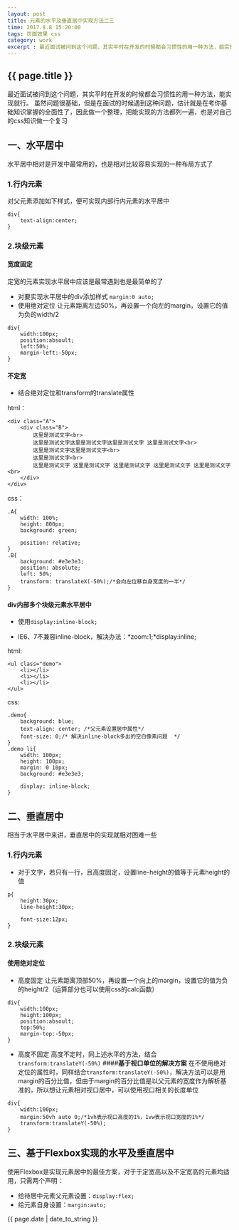 ```yaml
---
layout: post
title: 元素的水平及垂直居中实现方法二三
time: 2017.8.8 15:20:00
tags: 页面效果 css
category: work
excerpt : 最近面试被问到这个问题，其实平时在开发的时候都会习惯性的用一种方法，能实现就行。虽然问题很基础，但是在面试的时候遇到这种问题，估计就是在考你基础知识掌握的全面性了，因此做一个整理，把能实现的方法都列一遍，也是对自己的css知识做一个复习
---
```


<h2>{{ page.title }}</h2>

最近面试被问到这个问题，其实平时在开发的时候都会习惯性的用一种方法，能实现就行。
虽然问题很基础，但是在面试的时候遇到这种问题，估计就是在考你基础知识掌握的全面性了，因此做一个整理，把能实现的方法都列一遍，也是对自己的css知识做一个复习
## 一、水平居中
水平居中相对是开发中最常用的，也是相对比较容易实现的一种布局方式了
### 1.行内元素
对父元素添加如下样式，便可实现内部行内元素的水平居中
```
div{
    text-align:center;
}
```
### 2.块级元素
#### **宽度固定**
 定宽的元素实现水平居中应该是最常遇到也是最简单的了
 
 + 对要实现水平居中的div添加样式 `margin:0 auto;`
 + 使用绝对定位
让元素距离左边50%，再设置一个向左的margin，设置它的值为负的width/2
```
div{
	width:100px;
	position:absoult;
	left:50%;
	margin-left:-50px;
}
```

#### **不定宽**
 + 结合绝对定位和transform的translate属性

html：
```
<div class="A">
	<div class="B">
		这里是测试文字<br>
		这里是测试文字这里是测试文字这里是测试文字 这里是测试文字<br>
		这里是测试文字这里是测试文字<br>
		这里是测试文字<br>
		这里是测试文字 这里是测试文字 这里是测试文字 这里是测试文字 这里是测试文字<br>
	</div>
</div>
```
css：
```
.A{
	width: 100%;
	height: 800px;
	background: green;

	position: relative;
}
.B{
	background: #e3e3e3;
	position: absolute;
	left: 50%;
	transform: translateX(-50%);/*会向左位移自身宽度的一半*/
}
```
#### **div内部多个块级元素水平居中**
 + 使用`display:inline-block;`
* IE6、7不兼容inline-block，解决办法：*zoom:1;*display:inline;

html:
```
<ul class="demo">
	<li></li>
	<li></li>
	<li></li>
</ul>
```
css:
```
.demo{
	background: blue;
	text-align: center; /*父元素设置居中属性*/
	font-size: 0;/* 解决inline-block多出的空白像素问题  */
}
.demo li{
	width: 100px;
	height: 100px;
	margin: 0 10px;
	background: #e3e3e3;

	display: inline-block;
}
```


## 二、垂直居中
相当于水平居中来讲，垂直居中的实现就相对困难一些
### 1.行内元素
 + 对于文字，若只有一行，且高度固定，设置line-height的值等于元素height的值
```
p{
	height:30px;
	line-height:30px;
	
	font-size:12px;
}
```
### 2.块级元素
#### **使用绝对定位**
+ 高度固定
让元素距离顶部50%，再设置一个向上的margin，设置它的值为负的height/2（运算部分也可以使用css的calc函数）
```
div{
	width:100px;
	height:100px;
	position:absoult;
	top:50%;
	margin-top:-50px;
}
```
+ 高度不固定
高度不定时，同上述水平的方法，结合`transform:translateY(-50%)`
####**基于视口单位的解决方案**
在不使用绝对定位的属性时，同样结合`transform:translateY(-50%)`，解决方法可以是用margin的百分比值，但由于margin的百分比值是以父元素的宽度作为解析基准的，所以想让元素相对视口居中，可以使用视口相关的长度单位
```
div{
	width:100px;
	margin:50vh auto 0;/*1vh表示视口高度的1%，1vw表示视口宽度的1%*/
	transform:translateY(-50%);
}
```
## 三、基于Flexbox实现的水平及垂直居中
使用Flexbox是实现元素居中的最佳方案，对于于定宽高以及不定宽高的元素均适用，只需两个声明：
+ 给待居中元素父元素设置：`display:flex;`
+ 给元素自身设置：`margin:auto;`

<p>{{ page.date | date_to_string }}</p>
